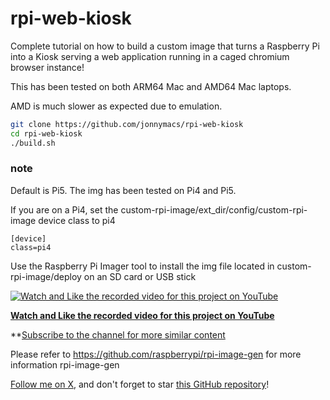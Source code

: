 # rpi-web-kiosk

Complete tutorial on how to build a custom image that turns a Raspberry Pi into a Kiosk serving a web application running in a caged chromium browser instance!

This has been tested on both ARM64 Mac and AMD64 Mac laptops.

AMD is much slower as expected due to emulation.


```sh
git clone https://github.com/jonnymacs/rpi-web-kiosk
cd rpi-web-kiosk
./build.sh
```

### note

Default is Pi5. The img has been tested on Pi4 and Pi5.

If you are on a Pi4, set the custom-rpi-image/ext_dir/config/custom-rpi-image device class to pi4

```
[device]
class=pi4
```

Use the Raspberry Pi Imager tool to install the img file located in custom-rpi-image/deploy
on an SD card or USB stick

[![Watch and Like the recorded video for this project on YouTube](https://img.youtube.com/vi/RnehTqAVqQQ/maxresdefault.jpg)](https://www.youtube.com/watch?v=RnehTqAVqQQ)

**[Watch and Like the recorded video for this project on YouTube](https://www.youtube.com/watch?v=RnehTqAVqQQ)** 

**[Subscribe to the channel for more similar content](https://www.youtube.com/@macmind-io?sub_confirmation=1)

Please refer to https://github.com/raspberrypi/rpi-image-gen for more information rpi-image-gen

[Follow me on X](https://x.com/jonnymacs), and don't forget to star [this GitHub repository](https://github.com/jonnymacs/rpi-tutorials)!
